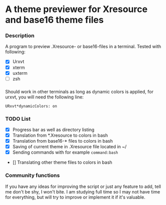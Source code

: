 # A theme previewer for Xresource and base16 theme files
### Description
A program to preview .Xresource- or base16-files in a terminal.
Tested with following:
- [x] Urxvt
- [x] xterm
- [x] uxterm
- [ ] zsh
###
Should work in other terminals as long as dynamic colors is applied, for urxvt, you will need the following line:
```
URxvt*dynamicColors: on
```

### TODO List
- [x] Progress bar as well as directory listing
- [x] Translation from *.Xresource to colors in bash
- [x] Translation from base16-* files to colors in bash
- [x] Saving of current theme in .Xresource file located in ~/
- [x] Sending commands with for example ``` command:bash ```
- [] Translating other theme files to colors in bash

### Community functions
If you have any ideas for improving the script or just any feature to add, tell me don't be shy, I won't bite.
I am studying full time so I may not have time for everything, but will try to improve or implement it if it's valuable. 
